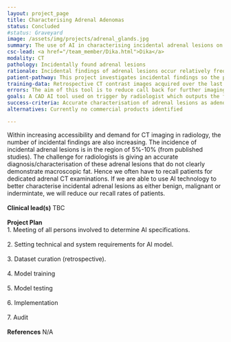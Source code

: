 ```yaml
---
layout: project_page
title: Characterising Adrenal Adenomas
status: Concluded
#status: Graveyard
image: /assets/img/projects/adrenal_glands.jpg
summary: The use of AI in characterising incidental adrenal lesions on portovenous CT abdomen and pelvis.
csc-lead: <a href="/team_member/Dika.html">Dika</a>
modality: CT
pathology: Incidentally found adrenal lesions
rationale: Incidental findings of adrenal lesions occur relatively frequently in CT. Differentiation of the nature of these lesions would help reduce patient recall for further imaging.
patient-pathway: This project investigates incidental findings so the patient pathways vary.
training-data: Retrospective CT contrast images acquired over the last 10 years with confirmed adenoma and confirmed non-adenoma. 100 scans of each are needed in first instance.
errors: The aim of this tool is to reduce call back for further imaging in cases of incidental findings. 
goals: A CAD AI tool used on trigger by radiologist which outputs the following parameters, adenoma or non-adenoma? Then charactrise location, volume, and flag for probability of malignancy (low, medium, high). Secondary goals include information on growth on serial imaging and further characterisation of non-adenomas.
success-criteria: Accurate characterisation of adrenal lesions as adenoma or non-adenoma.
alternatives: Currently no commercial products identified

---
```

Within increasing accessibility and demand for CT imaging in radiology, the number of incidental findings are also increasing. The incidence of incidental adrenal lesions is in the region of 5%-10% (from published studies). The challenge for radiologists is giving an accurate diagnosis/characterisation of these adrenal lesions that do not clearly demonstrate macroscopic fat. Hence we often have to recall patients for dedicated adrenal CT examinations. If we are able to use AI technology to better characterise incidental adrenal lesions as either benign, malignant or indermintate, we will reduce our recall rates of patients.
<br>
<br>
<b>Clinical lead(s)</b> TBC
<br>
<br>
<b>Project Plan</b> <br> 1. Meeting of all persons involved to determine AI specifications. <br><br> 2.	Setting technical and system requirements for AI model. <br> <br> 3. Dataset curation (retrospective). <br><br> 4.	Model training<br><br>5.	Model testing <br><br>6.	Implementation <br><br>7. Audit 
<br>
<br>
<b>References</b>  N/A 

